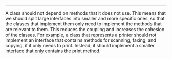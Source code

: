 ***
A class should not depend on methods that it does not use. This means that we should split large interfaces into smaller and more specific ones, so that the classes that implement them only need to implement the methods that are relevant to them. This reduces the coupling and increases the cohesion of the classes. For example, a class that represents a printer  should not implement an interface that contains methods for scanning, faxing, and copying, if it only needs to print. Instead, it should implement a smaller interface that only contains the print method.
